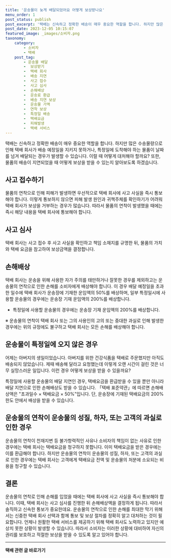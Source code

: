 ```yaml
---
title: '운송물이 늦게 배달되었어요 어떻게 보상받나요'
menu_order: 1
post_status: publish
post_excerpt: '택배는 신속하고 정확한 배송이 매우 중요한 역할을 합니다. 하지만 많은 수송물량으로 인해 택배 회사가 배송 예정일을 지키지 못하거나, 특정일에 도착해야 하는 물품이 날짜를 넘겨 배달되는 경우가 발생할 수 있습니다. 이럴 때 어떻게 대처해야 할까요  또한, 물품의 배송이 지연되었을 때 어떻게 보상을 받을 수 있는지 알아보도록 하겠습니다.'
post_date: 2023-12-05 10:15:07
featured_image: _images/소비자.png
taxonomy:
    category:
        - 소비자
        - 택배
    post_tag:
        - 운송물 배달
        -  보상받기
        -  택배 회사
        -  배송 지연
        -  사고 접수
        -  사고 심사
        -  손해배상
        -  운송료 환급
        -  배송 지연 보상
        -  운송물 가액
        -  연착 보상
        -  특정일 배송
        -  택배요금
        -  피해발생
        -  택배 서비스
---
```



택배는 신속하고 정확한 배송이 매우 중요한 역할을 합니다. 하지만 많은 수송물량으로 인해 택배 회사가 배송 예정일을 지키지 못하거나, 특정일에 도착해야 하는 물품이 날짜를 넘겨 배달되는 경우가 발생할 수 있습니다. 이럴 때 어떻게 대처해야 할까요? 또한, 물품의 배송이 지연되었을 때 어떻게 보상을 받을 수 있는지 알아보도록 하겠습니다.

## 사고 접수하기
물품의 연착으로 인해 피해가 발생하면 우선적으로 택배 회사에 사고 사실을 즉시 통보해야 합니다. 이렇게 통보하지 않으면 피해 발생 원인과 귀책주체를 확인하기가 어려워 택배 회사가 보상을 거부하는 경우가 많습니다. 따라서 물품의 연착이 발생했을 때에는 즉시 해당 내용을 택배 회사에 통보해야 합니다.

## 사고 심사
택배 회사는 사고 접수 후 사고 사실을 확인하고 책임 소재지를 규명한 뒤, 물품의 가치와 택배 요금을 참고하여 보상금액을 결정합니다.

## 손해배상
택배 회사는 운송을 위해 사용한 자가 주의를 태만하거나 잘못한 경우를 제외하고는 운송물의 연착으로 인한 손해를 소비자에게 배상해야 합니다. 이 경우 배달 예정일을 초과한 일수에 택배 회사가 운송장에 기재한 운임액의 50%를 배상하며, 일부 특정일시에 사용할 운송물의 경우에는 운송장 기재 운임액의 200%를 배상합니다.

* 특정일에 사용할 운송물의 경우에는 운송장 기재 운임액의 200%를 배상합니다.

※ 운송물의 연착이 택배 회사 또는 그의 사용인의 고의 또는 중대한 과실로 인해 발생한 경우에는 위의 규정에도 불구하고 택배 회사는 모든 손해를 배상해야 합니다.

## 운송물이 특정일에 오지 않은 경우
어제는 아버지의 생일이었습니다. 아버지를 위한 건강식품을 택배로 주문했지만 아직도 배송되지 않았습니다. 제때 배송해 달라고 요청했는데 이렇게 오랜 시간이 걸린 것은 너무 실망스러운 일입니다. 이런 경우 어떻게 보상을 받을 수 있을까요?

특정일에 사용할 운송물의 배달 지연인 경우, 택배요금을 환급받을 수 있을 뿐만 아니라 배달 지연으로 인한 손해배상도 받을 수 있습니다. 「택배 표준약관」에 따르면 손해배상액은 "초과일수 × 택배요금 × 50%"입니다. 단, 운송장에 기재된 택배요금의 200% 한도 안에서 배상을 받을 수 있습니다.

## 운송물의 연착이 운송물의 성질, 하자, 또는 고객의 과실로 인한 경우
운송물의 연착이 천재지변 등 불가항력적인 사유나 소비자의 책임이 없는 사유로 인한 경우에는 택배 회사는 택배요금을 청구하지 못합니다. 이미 택배요금을 받은 경우에는 이를 환급해야 합니다. 하지만 운송물의 연착이 운송물의 성질, 하자, 또는 고객의 과실로 인한 경우에는 택배 회사는 고객에게 택배요금 전액 및 운송물의 처분에 소요되는 비용을 청구할 수 있습니다.

## 결론
운송물의 연착로 인해 손해를 입었을 때에는 택배 회사에 사고 사실을 즉시 통보해야 합니다. 이때, 택배 회사는 사고 심사를 진행한 뒤 손해배상액을 결정하게 됩니다. 따라서 솔직하고 신속한 통보가 중요한데요. 운송물의 연착으로 인한 손해를 최대한 막기 위해서는 신중한 택배 회사 선택과 함께 통보 및 보상 절차를 정확히 알고 대처하는 것이 필요합니다. 언제나 원활한 택배 서비스를 제공하기 위해 택배 회사도 노력하고 있지만 예상치 못한 상황이 발생할 수 있습니다. 따라서 소비자는 이러한 상황에 대비하여 자신의 권리를 보호하고 적절한 보상을 받을 수 있도록 알고 있어야 합니다.
<!-- wp:separator -->
<hr class="wp-block-separator has-alpha-channel-opacity"/>
<!-- /wp:separator -->

<!-- wp:group {"backgroundColor":"base","layout":{"type":"constrained"}} -->
<div class="wp-block-group has-base-background-color has-background"><!-- wp:paragraph {"align":"center","fontSize":"medium"} -->
<p class="has-text-align-center has-large-font-size"><strong>택배 관련 글 바로가기</strong></p>
<!-- /wp:paragraph -->


<!-- wp:latest-posts
{"categories":[{"id":31319,"count":19,"description":"","link":"https://uknowlaw.com/category/%ed%83%9d%eb%b0%b0/","name":"택배","slug":"택배","taxonomy":"category","parent":0,"meta":[],"_links":{"self":[{"href":"https://uknowlaw.com/wp-json/wp/v2/categories/31319"}],"collection":[{"href":"https://uknowlaw.com/wp-json/wp/v2/categories"}],"about":[{"href":"https://uknowlaw.com/wp-json/wp/v2/taxonomies/category"}],"wp:post_type":[{"href":"https://uknowlaw.com/wp-json/wp/v2/posts?categories=31319"}],"curies":[{"name":"wp","href":"https://api.w.org/{rel}","templated":true}]}}],"postsToShow":100,"excerptLength":28,"postLayout":"grid","columns":2,"featuredImageAlign":"left","featuredImageSizeSlug":"large","fontSize":"small"} /--></div>
<!-- /wp:group -->
